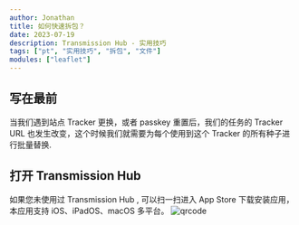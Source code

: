 ```yaml
---
author: Jonathan
title: 如何快速拆包？
date: 2023-07-19
description: Transmission Hub - 实用技巧
tags: ["pt", "实用技巧", "拆包", "文件"]
modules: ["leaflet"]
---
```


## 写在最前
当我们遇到站点 Tracker 更换，或者 passkey 重置后，我们的任务的 Tracker URL 也发生改变，这个时候我们就需要为每个使用到这个 Tracker 的所有种子进行批量替换.

## 打开 Transmission Hub

如果您未使用过 Transmission Hub , 可以扫一扫进入 App Store 下载安装应用，本应用支持 iOS、iPadOS、macOS 多平台。
![qrcode](https://img.cocac.cc/uPic/qrcode-1400x1400_副本.png)


## 